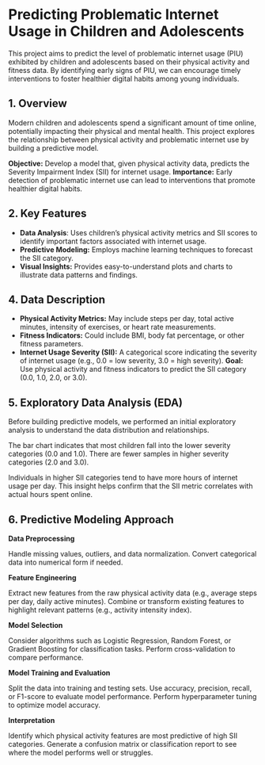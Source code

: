 # Predicting Problematic Internet Usage in Children and Adolescents

This project aims to predict the level of problematic internet usage (PIU) exhibited by children and adolescents based on their physical activity and fitness data. By identifying early signs of PIU, we can encourage timely interventions to foster healthier digital habits among young individuals.

## 1. Overview
Modern children and adolescents spend a significant amount of time online, potentially impacting their physical and mental health. This project explores the relationship between physical activity and problematic internet use by building a predictive model.

**Objective:** Develop a model that, given physical activity data, predicts the Severity Impairment Index (SII) for internet usage.
**Importance:** Early detection of problematic internet use can lead to interventions that promote healthier digital habits.

## 2. Key Features
- **Data Analysis**: Uses children’s physical activity metrics and SII scores to identify important factors associated with internet usage.
- **Predictive Modeling:** Employs machine learning techniques to forecast the SII category.
- **Visual Insights:** Provides easy-to-understand plots and charts to illustrate data patterns and findings.

## 4. Data Description
- **Physical Activity Metrics:** May include steps per day, total active minutes, intensity of exercises, or heart rate measurements.
- **Fitness Indicators:** Could include BMI, body fat percentage, or other fitness parameters.
- **Internet Usage Severity (SII):** A categorical score indicating the severity of internet usage (e.g., 0.0 = low severity, 3.0 = high severity).
**Goal:** Use physical activity and fitness indicators to predict the SII category (0.0, 1.0, 2.0, or 3.0).

## 5. Exploratory Data Analysis (EDA)
Before building predictive models, we performed an initial exploratory analysis to understand the data distribution and relationships.

The bar chart indicates that most children fall into the lower severity categories (0.0 and 1.0).
There are fewer samples in higher severity categories (2.0 and 3.0).


Individuals in higher SII categories tend to have more hours of internet usage per day.
This insight helps confirm that the SII metric correlates with actual hours spent online.

## 6. Predictive Modeling Approach
**Data Preprocessing**

Handle missing values, outliers, and data normalization.
Convert categorical data into numerical form if needed.

**Feature Engineering**

Extract new features from the raw physical activity data (e.g., average steps per day, daily active minutes).
Combine or transform existing features to highlight relevant patterns (e.g., activity intensity index).

**Model Selection**

Consider algorithms such as Logistic Regression, Random Forest, or Gradient Boosting for classification tasks.
Perform cross-validation to compare performance.

**Model Training and Evaluation**

Split the data into training and testing sets.
Use accuracy, precision, recall, or F1-score to evaluate model performance.
Perform hyperparameter tuning to optimize model accuracy.

**Interpretation**

Identify which physical activity features are most predictive of high SII categories.
Generate a confusion matrix or classification report to see where the model performs well or struggles.



